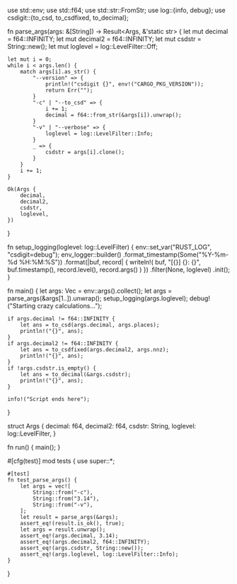 use std::env;
use std::f64;
use std::str::FromStr;
use log::{info, debug};
use csdigit::{to_csd, to_csdfixed, to_decimal};

fn parse_args(args: &[String]) -> Result<Args, &'static str> {
    let mut decimal = f64::INFINITY;
    let mut decimal2 = f64::INFINITY;
    let mut csdstr = String::new();
    let mut loglevel = log::LevelFilter::Off;

    let mut i = 0;
    while i < args.len() {
        match args[i].as_str() {
            "--version" => {
                println!("csdigit {}", env!("CARGO_PKG_VERSION"));
                return Err("");
            }
            "-c" | "--to_csd" => {
                i += 1;
                decimal = f64::from_str(&args[i]).unwrap();
            }
            "-v" | "--verbose" => {
                loglevel = log::LevelFilter::Info;
            }
            _ => {
                csdstr = args[i].clone();
            }
        }
        i += 1;
    }

    Ok(Args {
        decimal,
        decimal2,
        csdstr,
        loglevel,
    })
}

fn setup_logging(loglevel: log::LevelFilter) {
    env::set_var("RUST_LOG", "csdigit=debug");
    env_logger::builder()
        .format_timestamp(Some("%Y-%m-%d %H:%M:%S"))
        .format(|buf, record| {
            writeln!(
                buf,
                "[{}] {}: {}",
                buf.timestamp(),
                record.level(),
                record.args()
            )
        })
        .filter(None, loglevel)
        .init();
}

fn main() {
    let args: Vec<String> = env::args().collect();
    let args = parse_args(&args[1..]).unwrap();
    setup_logging(args.loglevel);
    debug!("Starting crazy calculations...");

    if args.decimal != f64::INFINITY {
        let ans = to_csd(args.decimal, args.places);
        println!("{}", ans);
    }
    if args.decimal2 != f64::INFINITY {
        let ans = to_csdfixed(args.decimal2, args.nnz);
        println!("{}", ans);
    }
    if !args.csdstr.is_empty() {
        let ans = to_decimal(&args.csdstr);
        println!("{}", ans);
    }

    info!("Script ends here");
}

struct Args {
    decimal: f64,
    decimal2: f64,
    csdstr: String,
    loglevel: log::LevelFilter,
}

fn run() {
    main();
}

#[cfg(test)]
mod tests {
    use super::*;

    #[test]
    fn test_parse_args() {
        let args = vec![
            String::from("-c"),
            String::from("3.14"),
            String::from("-v"),
        ];
        let result = parse_args(&args);
        assert_eq!(result.is_ok(), true);
        let args = result.unwrap();
        assert_eq!(args.decimal, 3.14);
        assert_eq!(args.decimal2, f64::INFINITY);
        assert_eq!(args.csdstr, String::new());
        assert_eq!(args.loglevel, log::LevelFilter::Info);
    }
}


